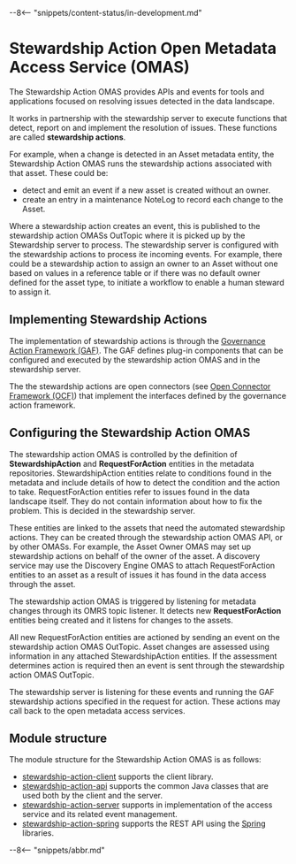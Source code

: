 <!-- SPDX-License-Identifier: CC-BY-4.0 -->
<!-- Copyright Contributors to the Egeria project. -->

--8<-- "snippets/content-status/in-development.md"

# Stewardship Action Open Metadata Access Service (OMAS)

The Stewardship Action OMAS provides APIs and events for tools and applications
focused on resolving issues detected in the data landscape.

It works in partnership with the stewardship server to execute
functions that detect, report on and implement the resolution of issues.
These functions are called **stewardship actions**.

For example, when a change is detected in an Asset metadata entity,
the Stewardship Action OMAS runs the stewardship actions associated with that asset.
These could be:
* detect and emit an event if a new asset is created without an owner.
* create an entry in a maintenance NoteLog to record each change to the Asset.

Where a stewardship action creates an event, this is published to the stewardship action
OMASs OutTopic where it is picked up by the Stewardship server to process.
The stewardship server is configured with the stewardship actions to
process ite incoming events.  For example, there could be a stewardship action to assign
an owner to an Asset without one based on values in a reference table or
if there was no default owner defined for the asset type, to initiate a workflow
to enable a human steward to assign it.


## Implementing Stewardship Actions

The implementation of stewardship actions is through the
[Governance Action Framework (GAF)](../../frameworks/governance-action-framework/README.md).
The GAF defines plug-in components that can be configured and executed by
the stewardship action OMAS and in the stewardship server.

The the stewardship actions are open connectors
(see [Open Connector Framework (OCF)](../../frameworks/open-connector-framework/README.md))
that implement the interfaces defined by the governance action framework.


## Configuring the Stewardship Action OMAS

The stewardship action OMAS is controlled by the 
definition of **StewardshipAction** and **RequestForAction** entities in the metadata
repositories.  StewardshipAction entities relate to conditions found in the metadata
and include details of how to detect the condition and the action to take.
RequestForAction entities refer to issues found in the data landscape itself.
They do not contain information about how to fix the problem.  This is decided
in the stewardship server.

These entities are linked to the assets that need the automated stewardship actions.
They can be created through the stewardship action OMAS API, or by other OMASs.
For example, the Asset Owner OMAS may set up stewardship actions on behalf of
the owner of the asset.  A discovery service may use the Discovery Engine OMAS to
attach RequestForAction entities to an asset as a result of issues it has found in the
data access through the asset.

The stewardship action OMAS is triggered by listening for metadata changes through its OMRS topic listener.
It detects new **RequestForAction** entities being created
and it listens for changes to the assets.

All new RequestForAction entities are actioned by sending an event on the stewardship
action OMAS OutTopic.
Asset changes are assessed using information in any attached StewardshipAction
entities.
If the assessment determines action is required then an event is sent
through the stewardship action OMAS OutTopic.

The stewardship server is listening for these events and running the GAF stewardship actions
specified in the request for action.  These actions may call back to the
open metadata access services.

## Module structure

The module structure for the Stewardship Action OMAS is as follows:

* [stewardship-action-client](stewardship-action-client) supports the client library.
* [stewardship-action-api](stewardship-action-api) supports the common Java classes that are used both by the client and the server.
* [stewardship-action-server](stewardship-action-server) supports in implementation of the access service and its related event management.
* [stewardship-action-spring](stewardship-action-spring) supports the REST API using the [Spring](../../../developer-resources/Spring.md) libraries.

--8<-- "snippets/abbr.md"
